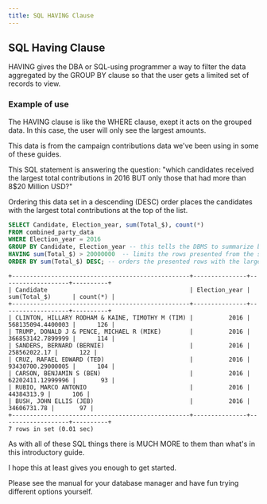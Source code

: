 ```yaml
---
title: SQL HAVING Clause
---
```


## SQL Having Clause
HAVING gives the DBA or SQL-using programmer a way to filter the data aggregated by the GROUP BY clause so that the user gets a limited set of records to view. 

### Example of use
The HAVING clause is like the WHERE clause, exept it acts on the grouped data. In this case, the user will only see the largest amounts.

This data is from the campaign contributions data we've been using in some of these guides.

This SQL statement is answering the question: "which candidates received the largest total contributions in 2016 BUT only those that had more than 8$20 Million USD?"

Ordering this data set in a descending (DESC) order places the candidates with the largest total contributions at the top of the list.

```sql
SELECT Candidate, Election_year, sum(Total_$), count(*)
FROM combined_party_data
WHERE Election_year = 2016
GROUP BY Candidate, Election_year -- this tells the DBMS to summarize by these two columns
HAVING sum(Total_$) > 20000000  -- limits the rows presented from the summary of money ($20 Million USD)
ORDER BY sum(Total_$) DESC; -- orders the presented rows with the largest ones first.
```

```text
+--------------------------------------------------+---------------+-------------------+----------+
| Candidate                                        | Election_year | sum(Total_$)      | count(*) |
+--------------------------------------------------+---------------+-------------------+----------+
| CLINTON, HILLARY RODHAM & KAINE, TIMOTHY M (TIM) |          2016 | 568135094.4400003 |      126 |
| TRUMP, DONALD J & PENCE, MICHAEL R (MIKE)        |          2016 | 366853142.7899999 |      114 |
| SANDERS, BERNARD (BERNIE)                        |          2016 |      258562022.17 |      122 |
| CRUZ, RAFAEL EDWARD (TED)                        |          2016 | 93430700.29000005 |      104 |
| CARSON, BENJAMIN S (BEN)                         |          2016 | 62202411.12999996 |       93 |
| RUBIO, MARCO ANTONIO                             |          2016 |        44384313.9 |      106 |
| BUSH, JOHN ELLIS (JEB)                           |          2016 |       34606731.78 |       97 |
+--------------------------------------------------+---------------+-------------------+----------+
7 rows in set (0.01 sec)
```


As with all of these SQL things there is MUCH MORE to them than what's in this introductory guide.  

I hope this at least gives you enough to get started.  

Please see the manual for your database manager and have fun trying different options yourself.


